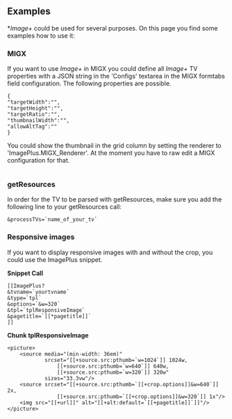 ## Examples

**Image+* could be used for several purposes. On this page you find some examples how to use it:

### MIGX

If you want to use *Image+* in MIGX you could define all *Image+* TV properties with a JSON string in the 'Configs' textarea in the MIGX formtabs field configuration. The following properties are possible.

```
{
"targetWidth":"",
"targetHeight":"",
"targetRatio":"",
"thumbnailWidth":"",
"allowAltTag":""
}
```

You could show the thumbnail in the grid column by setting the renderer to 'ImagePlus.MIGX_Renderer'. At the moment you have to raw edit a MIGX configuration for that.

<!-- Piwik -->
<script type="text/javascript">
  var _paq = _paq || [];
  _paq.push(['trackPageView']);
  _paq.push(['enableLinkTracking']);
  (function() {
    var u="//piwik.partout.info/";
    _paq.push(['setTrackerUrl', u+'piwik.php']);
    _paq.push(['setSiteId', 13]);
    var d=document, g=d.createElement('script'), s=d.getElementsByTagName('script')[0];
    g.type='text/javascript'; g.async=true; g.defer=true; g.src=u+'piwik.js'; s.parentNode.insertBefore(g,s);
  })();
</script>
<noscript><p><img src="//piwik.partout.info/piwik.php?idsite=13" style="border:0;" alt="" /></p></noscript>
<!-- End Piwik Code -->

### getResources

In order for the TV to be parsed with getResources, make sure you add the following line to your getResources call:

```
&processTVs=`name_of_your_tv`
```

### Responsive images

If you want to display responsive images with and without the crop, you could use the ImagePlus snippet.

**Snippet Call**
```
[[ImagePlus? 
&tvname=`yourtvname` 
&type=`tpl` 
&options=`&w=320`
&tpl=`tplResponsiveImage`
&pagetitle=`[[*pagetitle]]`
]]
```
  
  
**Chunk tplResponsiveImage**
```
<picture>
    <source media="(min-width: 36em)"
            srcset="[[+source.src:pthumb=`w=1024`]] 1024w,
                [[+source.src:pthumb=`w=640`]] 640w,
                [[+source.src:pthumb=`w=320`]] 320w"
            sizes="33.3vw"/>
    <source srcset="[[+source.src:pthumb=`[[+crop.options]]&w=640`]] 2x,
                [[+source.src:pthumb=`[[+crop.options]]&w=320`]] 1x"/>
    <img src="[[+url]]" alt="[[+alt:default=`[[+pagetitle]]`]]"/>
</picture>
```

